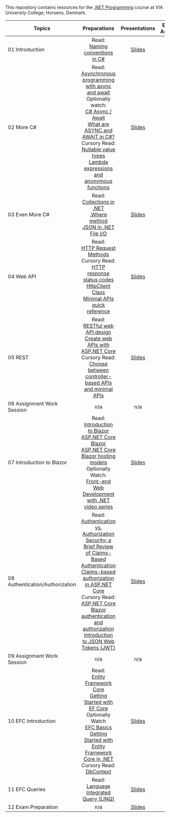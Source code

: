 This repository contains resources for the [.NET Programming](https://en.via.dk/tmh-courses/net-programming) course at VIA University College, Horsens, Denmark.

| Topics                          |                                                                                                                                                                                                                                                                                                    Preparations                                                                                                                                                                                                                                                                                                    |                                                          Presentations                                                           |                     Exercises & Assignments                     |
| ------------------------------- | :----------------------------------------------------------------------------------------------------------------------------------------------------------------------------------------------------------------------------------------------------------------------------------------------------------------------------------------------------------------------------------------------------------------------------------------------------------------------------------------------------------------------------------------------------------------------------------------------------------------: | :------------------------------------------------------------------------------------------------------------------------------: | :-------------------------------------------------------------: |
| 01 Introduction                 |                                                                                                                                                                                                                                            Read:<br> [Naming conventions in C#](https://learn.microsoft.com/en-us/dotnet/standard/design-guidelines/naming-guidelines)                                                                                                                                                                                                                                             | [Slides](https://viaucdk-my.sharepoint.com/:p:/g/personal/mivi_viauc_dk/EQ9Uzzs-pr5CuNQY7I_bguoB8aMPm54kOAxKgH4kl1ix6Q?e=kT31UB) |            [Exercises](01%20Introduction/README.md)             |
| 02 More C#                      | Read:<br>[Asynchronous programming with async and await](https://learn.microsoft.com/en-us/dotnet/csharp/asynchronous-programming/) <br>Optionally watch:<br>[C# Async / Await](https://www.youtube.com/watch?v=2moh18sh5p4)<br>[What are ASYNC and AWAIT in C#?](https://www.youtube.com/watch?v=5a6WCBftjvw) <br>Cursory Read:<br>[Nullable value types](https://learn.microsoft.com/en-us/dotnet/csharp/language-reference/builtin-types/nullable-value-types)<br>[Lambda expressions and anonymous functions](https://learn.microsoft.com/en-us/dotnet/csharp/language-reference/operators/lambda-expressions) | [Slides](https://viaucdk-my.sharepoint.com/:p:/g/personal/mivi_viauc_dk/ETS9zOKtcDVFtm--r9ZOHKABvdb01fWz0G600BuOuXHuKA?e=2QOMnz) |             [Exercises](02%20More%20C%23/README.md)             |
| 03 Even More C#                 |                                                                                                          Read:<br>[Collections in .NET](https://learn.microsoft.com/en-us/dotnet/standard/collections/) <br> [.Where method](https://learn.microsoft.com/en-us/dotnet/api/system.linq.enumerable.where?view=net-8.0) <br> [JSON in .NET](https://learn.microsoft.com/en-us/dotnet/standard/serialization/system-text-json/how-to) <br> [File I/O](https://learn.microsoft.com/en-us/dotnet/standard/io/)                                                                                                           | [Slides](https://viaucdk-my.sharepoint.com/:p:/g/personal/mivi_viauc_dk/ESPC-LLZyRpDgfOJuFNrAz0BbyzFYaVESbjZZ2RQi8uFUw?e=4FfIlF) |         [Exercises](03%20Even%20More%20C%23/README.md)          |
| 04 Web API                      |                                                                                 Read:<br> [HTTP Request Methods](https://www.w3schools.com/tags/ref_httpmethods.asp) <br> Cursory Read: <br> [HTTP response status codes](https://developer.mozilla.org/en-US/docs/Web/HTTP/Status)<br> [HttpClient Class](https://learn.microsoft.com/en-us/dotnet/api/system.net.http.httpclient?view=net-8.0) <br> [Minimal APIs quick reference](https://learn.microsoft.com/en-us/aspnet/core/fundamentals/minimal-apis?view=aspnetcore-8.0)                                                                                  | [Slides](https://viaucdk-my.sharepoint.com/:p:/g/personal/mivi_viauc_dk/EZ4kF5qMSdNOj8MJiG0MylYBnTplIP9-8qPAA26FOamOJw?e=lI9GTy) |              [Exercises](04%20Web%20API/README.md)              |
| 05 REST                         |                                                                                                    Read:<br>[RESTful web API design](https://learn.microsoft.com/en-us/azure/architecture/best-practices/api-design) <br> [Create web APIs with ASP.NET Core](https://learn.microsoft.com/en-us/aspnet/core/web-api/?view=aspnetcore-3.1) <br> Cursory Read: <br> [Choose between controller-based APIs and minimal APIs](https://learn.microsoft.com/en-us/aspnet/core/fundamentals/apis?view=aspnetcore-8.0)                                                                                                     | [Slides](https://viaucdk-my.sharepoint.com/:p:/g/personal/mivi_viauc_dk/EaLaIQnWXJBJtkCUNtJmWC8BHc-ctPze50LPtRI6fRwiDA?e=Nl9mwR) |                [Exercises](05%20REST/README.md)                 |
| 06 Assignment Work Session      |                                                                                                                                                                                                                                                                                                    n/a                                                                                                                                                                                                                                                                                                    | n/a                                                                                                                              | n/a                                                                |
| 07 Introduction to Blazor       |                                                                                                                                                                                                                                                                                                    Read:<br>[Introduction to Blazor](https://www.pragimtech.com/blog/blazor/what-is-blazor/) <br> [ASP.NET Core Blazor](https://learn.microsoft.com/en-us/aspnet/core/blazor/?view=aspnetcore-8.0) <br> [ASP.NET Core Blazor hosting models](https://learn.microsoft.com/en-us/aspnet/core/blazor/hosting-models?view=aspnetcore-8.0) <br>Optionally Watch:<br>[Front-end Web Development with .NET video series](https://www.youtube.com/playlist?list=PLdo4fOcmZ0oXNZX1Q8rB-5xgTSKR8qA5k)                                                                                                                                                                                                                                                                                                   | [Slides](https://viaucdk-my.sharepoint.com/:p:/g/personal/mivi_viauc_dk/ETmxnK4NQMxKk_H0A-IOhN8BA7LVsV8gdP_P4z86UkxfCQ?e=EkidpN) | [Exercises](07%20Introduction%20to%20Blazor/README.md)          |
| 08 Authentication/Authorization | Read:<br>[Authentication vs. Authorization](https://auth0.com/docs/get-started/identity-fundamentals/authentication-and-authorization)<br>[Security: a Brief Review of Claims-Based Authentication](https://www.baeldung.com/cs/security-claims-based-authentication)<br>[Claims-based authorization in ASP.NET Core](https://learn.microsoft.com/en-us/aspnet/core/security/authorization/claims?view=aspnetcore-8.0)<br>Cursory Read:<br>[ASP.NET Core Blazor authentication and authorization](https://learn.microsoft.com/en-us/aspnet/core/blazor/security/?view=aspnetcore-8.0)<br>[Introduction to JSON Web Tokens (JWT)](https://jwt.io/introduction)                                                                                                                                                                                                                                                                                                                                                                                                                                                                                                                                                                                                                | [Slides](https://viaucdk-my.sharepoint.com/:p:/g/personal/mivi_viauc_dk/ER9eZhhNr0VMgdBK1x6XQloBICRv83sBbAbuq4bOdupMGg?e=275uqV) | [Exercises](08%20Authentication%20and%20Authorization/README.md)             |
| 09 Assignment Work Session      |                                                                                                                                                                                                                                                                                                    n/a                                                                                                                                                                                                                                                                                                    | n/a |         n/a          |
| 10 EFC Introduction             | Read:<br>[Entity Framework Core](https://learn.microsoft.com/en-us/ef/core/) <br> [Getting Started with EF Core](https://learn.microsoft.com/en-us/ef/core/get-started/overview/first-app?tabs=netcore-cli) <br> Optionally Watch <br> [EFC Basics](https://www.youtube.com/playlist?list=PL5I0mJDB37i-aBxlsgl06Za0AxXJpv0yT) <br> [Getting Started with Entity Framework Core in .NET](https://youtu.be/2t88FOeQ898?si=DHEo2rcCE6I_X7b7) <br> Cursory Read: <br> [DbContext](https://learn.microsoft.com/en-us/ef/core/dbcontext-configuration/)                                                                                                                                                                                                                                                                                                 | [Slides](https://viaucdk-my.sharepoint.com/:p:/g/personal/mivi_viauc_dk/EZE22Q03SYtHoCwS_7KtfgsBwfqf4K2oXdD7iO3eXXYFHw?e=1eT5tK)     |            [Exercises](10%20EFC%20Introduction/README.md)                |
| 11 EFC Queries                  | Read:<br>[Language Integrated Query (LINQ)](https://learn.microsoft.com/en-us/dotnet/csharp/linq/)                                                                                                                                                                                                                                                                                                         | [Slides](https://viaucdk-my.sharepoint.com/:p:/g/personal/mivi_viauc_dk/ETgT93Y5sedKnBUFU-YFJsEB2bGTUlBbhBBCxVuW5hcBPA?e=2cCSJG) |         [Exercises](11%20EFC%20Queries/README.md)          |
| 12 Exam Preparation             |                                                                                                                                                                                                                                                                                                        n/a                                                                                                                                                                                                                                                                                                         | [Slides](https://viaucdk-my.sharepoint.com/:p:/g/personal/mivi_viauc_dk/EWMINHNtDJlOv6f6f5DCi90B8h0yuOC6JA8GknrsNXIcnA?e=dfx2eI) |             [Exercises](12%20Exam%20Preparation/README.md)              |

